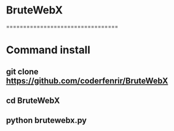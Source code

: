 # BruteWebX
=================================
# Command install
git clone https://github.com/coderfenrir/BruteWebX
------------
cd BruteWebX
------------
python brutewebx.py
------------
